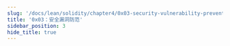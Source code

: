 ```yaml
---
slug: '/docs/lean/solidity/chapter4/0x03-security-vulnerability-prevention'
title: '0x03：安全漏洞防范'
sidebar_position: 3
hide_title: true
---
```


